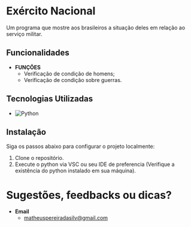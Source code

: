# Exército Nacional

Um programa que mostre aos brasileiros a situação deles em relação ao serviço militar.

## Funcionalidades

- **FUNÇÕES**
  - Verificação de condição de homens;
  - Verificação de condição sobre guerras.


## Tecnologias Utilizadas

- ![Python](https://img.shields.io/badge/python-3670A0?style=for-the-badge&logo=python&logoColor=ffdd54)

## Instalação

Siga os passos abaixo para configurar o projeto localmente:

1. Clone o repositório.
2. Execute o python via VSC ou seu IDE de preferencia (Verifique a existência do python instalado em sua máquina).

# Sugestões, feedbacks ou dicas?

- **Email**
  - matheuspereiradasilv@gmail.com

